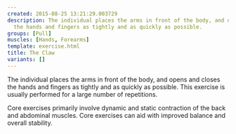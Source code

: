 ```yaml
---
created: 2015-08-25 13:21:29.003729
description: The individual places the arms in front of the body, and opens and closes
  the hands and fingers as tightly and as quickly as possible.
groups: [Pull]
muscles: [Hands, Forearms]
template: exercise.html
title: The Claw
variants: []
---
```

The individual places the arms in front of the body, and opens and closes the hands and fingers as tightly and as quickly as possible. This exercise is usually performed for a large number of repetitions.

Core exercises primarily involve dynamic and static contraction of the back and abdominal muscles. Core exercises can aid with improved balance and overall stability.